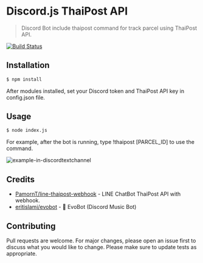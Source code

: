 # Discord.js ThaiPost API

>Discord Bot include thaipost command for track parcel using ThaiPost API.

[![Build Status](https://api.travis-ci.com/peerawitp/discordjs-thaipost.svg?branch=master)](https://travis-ci.com/peerawitp/discordjs-thaipost)

## Installation

```sh
$ npm install
```
After modules installed, set your Discord token and ThaiPost API key in config.json file.

## Usage

```sh
$ node index.js
```
For example, after the bot is running, type !thaipost [PARCEL_ID] to use the command.

![example-in-discordtextchannel](https://i.imgur.com/7yu79mT.png)

## Credits
- [PamornT/line-thaipost-webhook](https://github.com/PamornT/line-thaipost-webhook) - LINE ChatBot ThaiPost API with webhook.
- [eritislami/evobot](https://github.com/eritislami/evobot) - 🤖 EvoBot (Discord Music Bot)
## Contributing
Pull requests are welcome. For major changes, please open an issue first to discuss what you would like to change.
Please make sure to update tests as appropriate.
